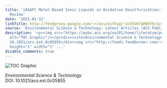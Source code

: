 ```yaml
---
title: '[ASAP] Metal-Based Ionic Liquids in Oxidative Desulfurization: A Critical
  Review'
date: '2021-01-12'
linkTitle: http://feedproxy.google.com/~r/acs/esthag/~3/kTe67qRW5Y0/acs.est.0c05855
source: 'Environmental Science & Technology: Latest Articles (ACS Publications)'
description: '<p><img src="https://pubs.acs.org/na101/home/literatum/publisher/achs/journals/content/esthag/0/esthag.ahead-of-print/acs.est.0c05855/20210112/images/medium/es0c05855_0008.gif"
  alt="TOC Graphic"/></p><div><cite>Environmental Science & Technology</cite></div><div>DOI:
  10.1021/acs.est.0c05855</div><img src="http://feeds.feedburner.com/~r/acs/esthag/~4/kTe67qRW5Y0"
  height="1" width="1" ...'
disable_comments: true
---
```

<p><img src="https://pubs.acs.org/na101/home/literatum/publisher/achs/journals/content/esthag/0/esthag.ahead-of-print/acs.est.0c05855/20210112/images/medium/es0c05855_0008.gif" alt="TOC Graphic"/></p><div><cite>Environmental Science & Technology</cite></div><div>DOI: 10.1021/acs.est.0c05855</div><img src="http://feeds.feedburner.com/~r/acs/esthag/~4/kTe67qRW5Y0" height="1" width="1" ...